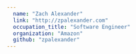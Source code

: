 ```yaml
---
  name: "Zach Alexander"
  link: "http://zpalexander.com"
  occupation_title: "Software Engineer"
  organization: "Amazon"
  github: "zpalexander"
---
```

